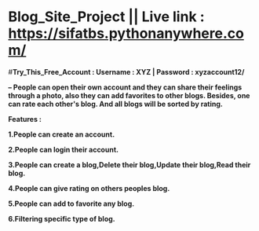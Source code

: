 # Blog_Site_Project || Live link : https://sifatbs.pythonanywhere.com/
#<b>Try_This_Free_Account : Username : XYZ | Password : xyzaccount12/<b>

– People can open their own account and they can share their feelings through a photo, also they can
add favorites to other blogs. Besides, one can rate each other's blog. And all blogs will be sorted by
rating.

Features : 

1.People can create an account.

2.People can login their account.

3.People can create a blog,Delete their blog,Update their blog,Read their blog.

4.People can give rating on others peoples blog.

5.People can add to favorite any blog.

6.Filtering specific type of blog.
